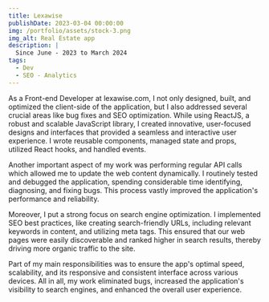 ```yaml
---
title: Lexawise
publishDate: 2023-03-04 00:00:00
img: /portfolio/assets/stock-3.png
img_alt: Real Estate app
description: |
  Since June - 2023 to March 2024
tags:
  - Dev
  - SEO - Analytics
---
```


As a Front-end Developer at lexawise.com, I not only designed, built, and optimized the client-side of the application, but I also addressed several crucial areas like bug fixes and SEO optimization. While using ReactJS, a robust and scalable JavaScript library, I created innovative, user-focused designs and interfaces that provided a seamless and interactive user experience. I wrote reusable components, managed state and props, utilized React hooks, and handled events.

Another important aspect of my work was performing regular API calls which allowed me to update the web content dynamically. I routinely tested and debugged the application, spending considerable time identifying, diagnosing, and fixing bugs. This process vastly improved the application's performance and reliability.

Moreover, I put a strong focus on search engine optimization. I implemented SEO best practices, like creating search-friendly URLs, including relevant keywords in content, and utilizing meta tags. This ensured that our web pages were easily discoverable and ranked higher in search results, thereby driving more organic traffic to the site.

Part of my main responsibilities was to ensure the app's optimal speed, scalability, and its responsive and consistent interface across various devices. All in all, my work eliminated bugs, increased the application's visibility to search engines, and enhanced the overall user experience.
